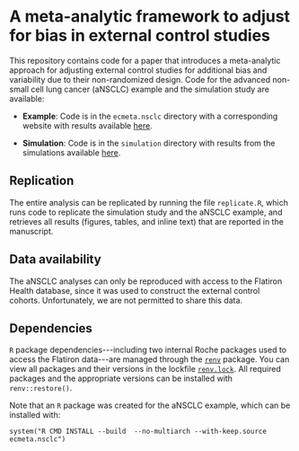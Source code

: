 # A meta-analytic framework to adjust for bias in external control studies
This repository contains code for a paper that introduces a meta-analytic approach for adjusting external control studies for additional bias and variability due to their non-randomized design. Code for the advanced non-small cell lung cancer (aNSCLC) example and the simulation study are available:

* **Example**: Code is in the  `ecmeta.nsclc` directory with a corresponding website with results available [here](https://phcanalytics.github.io/ecmeta-manuscript/ecmeta.nsclc/docs/). 

* **Simulation**: Code is in the `simulation` directory with results from the simulations available [here](https://phcanalytics.github.io/ecmeta-manuscript/simulation/simulations.html).

## Replication
The entire analysis can be replicated by running the file `replicate.R`, which runs code to replicate the simulation study and the aNSCLC example, and retrieves all results (figures, tables, and inline text) that are reported in the manuscript.

## Data availability 
The aNSCLC analyses can only be reproduced with access to the Flatiron Health database, since it was used to construct the external control cohorts. Unfortunately, we are not permitted to share this data.

## Dependencies
`R` package dependencies---including two internal Roche packages used to access the Flatiron data---are managed through the [`renv`](https://rstudio.github.io/renv/articles/renv.html) package. You can view all packages and their versions in the lockfile [`renv.lock`](renv.lock). All required packages and the appropriate versions can be installed with `renv::restore()`. 

Note that an `R` package was created for the aNSCLC example, which can be installed with:

```{r}
system("R CMD INSTALL --build  --no-multiarch --with-keep.source ecmeta.nsclc")
```



